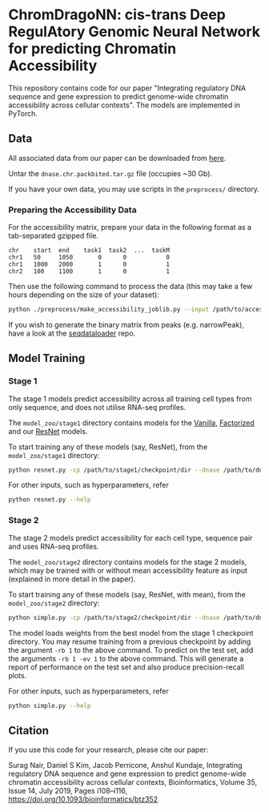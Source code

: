 # ChromDragoNN: cis-trans Deep RegulAtory Genomic Neural Network for predicting Chromatin Accessibility

<!--- 
= TODO 
- describe all the data files in some detail
- details on resuming training
- add detail on evaluation
- cell type as input 
--->

This repository contains code for our paper "Integrating regulatory DNA sequence and gene expression to predict genome-wide chromatin accessibility across cellular contexts". The models are implemented in PyTorch.

## Data

All associated data from our paper can be downloaded from [here](http://mitra.stanford.edu/kundaje/projects/seqxgene/).

Untar the `dnase.chr.packbited.tar.gz` file (occupies ~30 Gb).

If you have your own data, you may use scripts in the `preprocess/` directory. 

### Preparing the Accessibility Data
For the accessibility matrix, prepare your data in the following format as a tab-separated gzipped file.
```
chr    start  end    task1  task2  ...  taskM
chr1   50     1050       0      0           0
chr1   1000   2000       1      0           1
chr2   100    1100       1      0           1
```

Then use the following command to process the data (this may take a few hours depending on the size of your dataset):
```bash
python ./preprocess/make_accessibility_joblib.py --input /path/to/accessibility/file.tsv.gz --output_dir /path/to/dnase/packbited --genome_fasta /path/to/genome/fasta.fa
``` 

If you wish to generate the binary matrix from peaks (e.g. narrowPeak), have a look at the [seqdataloader](https://github.com/kundajelab/seqdataloader) repo. 

## Model Training 

### Stage 1

The stage 1 models predict accessibility across all training cell types from only sequence, and does not utilise RNA-seq profiles.

The `model_zoo/stage1` directory contains models for the [Vanilla](./model_zoo/stage1/vanilla.py), [Factorized](./model_zoo/stage1/factorized.py) and our [ResNet](./model_zoo/stage1/resnet.py) models.

To start training any of these models (say, ResNet), from the `model_zoo/stage1` directory:

```bash
python resnet.py -cp /path/to/stage1/checkpoint/dir --dnase /path/to/dnase/packbited --rna_quants /path/to/rna_quants_1630tf.joblib
```

For other inputs, such as hyperparameters, refer

```bash
python resnet.py --help
```

### Stage 2

The stage 2 models predict accessibility for each cell type, sequence pair and uses RNA-seq profiles.

The `model_zoo/stage2` directory contains models for the stage 2 models, which may be trained with or without mean accessibility feature as input (explained in more detail in the paper).

To start training any of these models (say, ResNet, with mean), from the `model_zoo/stage2` directory:

```bash
python simple.py -cp /path/to/stage2/checkpoint/dir --dnase /path/to/dnase/packbited --rna_quants /path/to/rna_quants_1630tf.joblib --stage1_file ../stage1/resnet.py --stage1_pretrained_model_path /path/to/stage1/checkpoint/dir --with_mean 1
```

The model loads weights from the best model from the stage 1 checkpoint directory. You may resume training from a previous checkpoint by adding the argument ```-rb 1``` to the above command. To predict on the test set, add the arguments ```-rb 1 -ev 1``` to the above command. This will generate a report of performance on the test set and also produce precision-recall plots. 

For other inputs, such as hyperparameters, refer

```bash
python simple.py --help
```

## Citation

If you use this code for your research, please cite our paper:

Surag Nair, Daniel S Kim, Jacob Perricone, Anshul Kundaje, Integrating regulatory DNA sequence and gene expression to predict genome-wide chromatin accessibility across cellular contexts, Bioinformatics, Volume 35, Issue 14, July 2019, Pages i108–i116, https://doi.org/10.1093/bioinformatics/btz352

<!--- add citation --->

